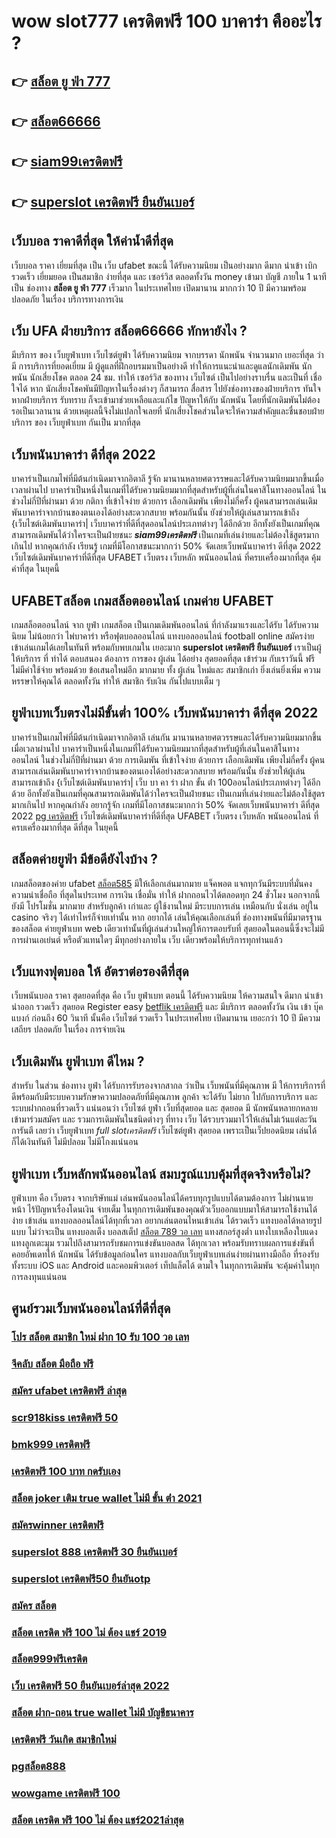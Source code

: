 # wow slot777 เครดิตฟรี 100 บาคาร่า คืออะไร ? 

## 👉 [สล็อต ยู ฟ่า 777](https://www.ufaeat.com/ufabet-master-login/)
## 👉 [สล็อต66666](https://www.ufaeat.com/)
## 👉 [siam99เครดิตฟรี](https://www.ufaeat.com/regis-ufabet-master-free/)
## 👉 [superslot เครดิตฟรี ยืนยันเบอร์](https://www.ufaeat.com/credit-free-50/)

## เว็บบอล ราคาดีที่สุด ให้ค่าน้ำดีที่สุด

เว็บบอล  ราคา   เยี่ยมที่สุด  เป็น   เว็บ  ufabet   ขณะนี้  ได้รับความนิยม   เป็นอย่างมาก  ดีมาก  นำเข้า   เบิก  รวดเร็ว   เยี่ยมยอด เป็นสมาชิก ง่ายที่สุด  และ  เซอร์วิส  ตลอดทั้งวัน   money  เข้ามา  บัญชี  ภายใน  1 นาที  เป็น   ช่องทาง **สล็อต ยู ฟ่า 777**  เร็วมาก ในประเทศไทย เปิดมานาน  มากกว่า  10 ปี  มีความพร้อมปลอดภัย ในเรื่อง  บริการทางการเงิน

## เว็บ UFA ฝ่ายบริการ **สล็อต66666**  ทักหายังไง ?

มีบริการ ของ เว็บยูฟ่าเบท เว็บไซต์ยูฟ่า  ได้รับความนิยม จากบรรดา นักพนัน  จำนวนมาก เยอะที่สุด  ว่ามี การบริการที่ยอดเยี่ยม  มี ผู้ดูแลที่ฝึกอบรมมาเป็นอย่างดี ทำให้การแนะนำและดูแลนักเดิมพัน นักพนัน นักเสี่ยงโชค  ตลอด 24 ชม.  ทำให้ เซอร์วิส ของทาง เว็บไซต์ เป็นไปอย่างราบรื่น และเป็นที่  เชื่อใจได้  หาก  นักเสี่ยงโชคพันมีปัญหาในเรื่องต่างๆ ก็สามารถ  สื่อสาร ไปยังช่องทางของฝ่ายบริการ   ทันใจ หากฝ่ายบริการ  รับทราบ  ก็จะเข้ามาช่วยเหลือและแก้ไข ปัญหาให้กับ นักพนัน  โดยที่นักเดิมพันไม่ต้องรอเป็นเวลานาน ด้วยเหตุผลนี้จึงไม่แปลกใจเลยที่ นักเสี่ยงโชคส่วนใดจะให้ความสำคัญและชื่นชอบฝ่ายบริการ ของ เว็บยูฟ่าเบท  กันเป็น  มากที่สุด


## เว็บพนันบาคาร่า ดีที่สุด 2022 

บาคาร่าเป็นเกมไพ่ที่มีต้นกำเนิดมาจากอิตาลี  รู้จัก มานานหลายศตวรรษและได้รับความนิยมมากขึ้นเมื่อเวลาผ่านไป บาคาร่าเป็นหนึ่งในเกมที่ได้รับความนิยมมากที่สุดสำหรับผู้ที่เล่นในคาสิโนทางออนไลน์ ในช่วงไม่กี่ปีที่ผ่านมา ด้วย   กติกา  ที่เข้าใจง่าย ด้วยการ  เลือกเดิมพัน  เพียงไม่กี่ครั้ง ผู้คนสามารถเล่นเดิมพันบาคาร่าจากบ้านของตนเองได้อย่างสะดวกสบาย  พร้อมกันนั้น ยังช่วยให้ผู้เล่นสามารถเข้าถึง {เว็บไซต์เดิมพันบาคาร่า|  เว็บบาคาร่าที่ดีที่สุดออนไลน์ประเภทต่างๆ ได้อีกด้วย อีกทั้งยังเป็นเกมที่คุณสามารถเดิมพันได้ว่าใครจะเป็นฝ่ายชนะ ***siam99เครดิตฟรี*** เป็นเกมที่เล่นง่ายและไม่ต้องใช้สูตรมากเกินไป หากคุณกำลัง  เรียนรู้ เกมที่มีโอกาสชนะมากกว่า 50%  จัดเลยเว็บพนันบาคาร่า ดีที่สุด 2022  เว็บไซต์เดิมพันบาคาร่าที่ดีที่สุด UFABET เว็บตรง เว็บหลัก พนันออนไลน์ ที่ครบเครื่องมากที่สุด คุ้มค่าที่สุด ในยุคนี้

## UFABETสล็อต  เกมสล็อตออนไลน์ เกมค่าย UFABET

เกมสล็อตออนไลน์ จาก ยูฟ่า เกมสล็อต เป็นเกมเดิมพันออนไลน์ ที่กำลังมาแรงและได้รับ ได้รับความนิยม ไม่น้อยกว่า ไพ่บาคาร่า  หรือฟุตบอลออนไลน์ แทงบอลออนไลน์ football online  สมัครง่าย เข้าเล่นเกมได้เลยในทันที พร้อมกับพบเกมใน เยอะมาก **superslot เครดิตฟรี ยืนยันเบอร์** เราเป็นผู้ให้บริการ ที่ ทำได้ ตอบสนอง ต้องการ  การของ ผู้เล่น ได้อย่าง สุดยอดที่สุด  เข้าร่วม กับเราวันนี้ ฟรีไม่มีค่าใช้จ่าย พร้อมด้วย ข้อเสนอใหม่อีก มากมาย  ทั้ง ผู้เล่น ใหม่และ สมาชิกเก่า ยิ่งเล่นยิ่งเพิ่ม ความหรรษาให้คุณได้ ตลอดทั้งวัน  ทำให้ สมาชิก รับเงิน กันไปแบบเต็ม ๆ


##  ยูฟ่าเบทเว็บตรงไม่มีขั้นต่ำ 100%  เว็บพนันบาคาร่า ดีที่สุด 2022 

บาคาร่าเป็นเกมไพ่ที่มีต้นกำเนิดมาจากอิตาลี  เล่นกัน  มานานหลายศตวรรษและได้รับความนิยมมากขึ้นเมื่อเวลาผ่านไป บาคาร่าเป็นหนึ่งในเกมที่ได้รับความนิยมมากที่สุดสำหรับผู้ที่เล่นในคาสิโนทางออนไลน์ ในช่วงไม่กี่ปีที่ผ่านมา ด้วย   การเดิมพัน ที่เข้าใจง่าย ด้วยการ  เลือกเดิมพัน  เพียงไม่กี่ครั้ง ผู้คนสามารถเล่นเดิมพันบาคาร่าจากบ้านของตนเองได้อย่างสะดวกสบาย  พร้อมกันนั้น ยังช่วยให้ผู้เล่นสามารถเข้าถึง {เว็บไซต์เดิมพันบาคาร่า| เว็บ บา คา ร่า ฝาก ขั้น ต่ํา 100ออนไลน์ประเภทต่างๆ ได้อีกด้วย อีกทั้งยังเป็นเกมที่คุณสามารถเดิมพันได้ว่าใครจะเป็นฝ่ายชนะ เป็นเกมที่เล่นง่ายและไม่ต้องใช้สูตรมากเกินไป หากคุณกำลัง  อยากรู้จัก เกมที่มีโอกาสชนะมากกว่า 50%  จัดเลยเว็บพนันบาคาร่า ดีที่สุด 2022 [pg เครดิตฟรี](https://www.ufaeat.com/credit-free-50/)  เว็บไซต์เดิมพันบาคาร่าที่ดีที่สุด UFABET เว็บตรง เว็บหลัก พนันออนไลน์ ที่ครบเครื่องมากที่สุด ดีที่สุด ในยุคนี้


## สล็อตค่ายยูฟ่า มีข้อดียังไงบ้าง ?
 เกมสล็อตของค่าย ufabet [สล็อต585](https://www.ufaeat.com/ทางเข้ายูฟ่าเบท-ufabet/) มีให้เลือกเล่นมากมาย  แจ็คพอต แจกทุกวันมีระบบที่มั่นคง  ความน่าเชื่อถือ ที่สุดในประเทศ การเงิน  เชื่อมั่น   ทำให้ ฝากถอนไวได้ตลอดทุก 24 ชั่วโมง นอกจากนี้ยังมี โปรโมชั่น  มากมาย สำหรับลูกค้า เก่าและ ผู้ใช้งานใหม่ มีระบบการเล่น เหมือนกับ  นั่งเล่น อยู่ใน casino  จริงๆ ได้เท่าไหร่ก็จ่ายเท่านั้น หาก อยากได้ เล่นให้คุณเลือกเล่นที่ ช่องทางพนันที่มีมาตรฐานของสล็อต ค่ายยูฟ่าเบท  web เดียวเท่านั้นที่ผู้เล่นส่วนใหญ่ให้การตอบรับที่ สุดยอดในตอนนี้ซึ่งจะไม่มีการผ่านเอเย่นต์ หรือตัวแทนใดๆ มีทุกอย่างภายใน เว็บ เดียวพร้อมให้บริการทุกท่านแล้ว

##  เว็บแทงฟุตบอล ให้ อัตราต่อรองดีที่สุด 

 เว็บพนันบอล  ราคา   สุดยอดที่สุด  คือ   เว็บ ยูฟ่าเบท   ตอนนี้ ได้รับความนิยม  ให้ความสนใจ   ดีมาก  นำเข้า   นำออก รวดเร็ว   สุดยอด  Register   easy  [betflik เครดิตฟรี](https://www.ufaeat.com/ufabet-master-login/) และ มีบริการ   ตลอดทั้งวัน  เงิน  เข้า   บุ๊คแบงก์  ก่อนถึง  60 วินาที  นั้นคือ  เว็บไซต์  รวดเร็ว  ในประเทศไทย เปิดมานาน   เยอะกว่า  10 ปี  มีความเสถียร ปลอดภัย ในเรื่อง  การจ่ายเงิน 

## เว็บเดิมพัน ยูฟ่าเบท ดีไหม ?

สำหรับ ในส่วน  ช่องทาง ยูฟ่า  ได้รับการรับรองจากสากล ว่าเป็น เว็บพนันที่มีคุณภาพ  มี ให้การบริการที่ดีพร้อมกับมีระบบความรักษาความปลอดภัยที่มีคุณภาพ ลูกค้า  จะได้รับ ไม่ยาก ไปกับการบริการ  และระบบฝากถอนที่รวดเร็ว  แน่นอนว่า เว็บไซต์   ยูฟ่า   เว็บที่สุดยอด และ สุดยอด มี นักพนันหลายกหลาย  เข้ามาร่วมสมัคร และ รวมการเดิมพันในชนิดต่างๆ ที่ทาง เว็บ ได้รวบรวมมาไว้ให้เล่นไม่เว้นแต่ละวัน การันตี เลยว่า  เว็บยูฟ่าเบท *full slotเครดิตฟรี* เว็บไซต์ยูฟ่า  สุดยอด  เพราะเป็นเว็ปยอดนิยม เล่นได้ก็ได้เงินทันที ไม่มีปลอม ไม่มีโกงแน่นอน

## ยูฟ่าเบท เว็บหลักพนันออนไลน์ สมบรูณ์แบบคุ้มที่สุดจริงหรือไม่?

 ยูฟ่าเบท  คือ เว็บตรง  จากบริษัทแม่ เล่นพนันออนไลน์ได้ครบทุกรูปแบบได้ตามต้องการ ไม่ผ่านนายหน้า ไร้ปัญหาเรื่องโดนเงิน  จ่ายเต็ม ในทุกการเดิมพันของคุณตัวเว็บออกแบบมาให้สามารถใช้งานได้ง่าย เข้าเล่น แทงบอลออนไลน์ได้ทุกที่เวลา อยากเล่นตอนไหนเข้าเล่น ได้รวดเร็ว  แทงบอลได้หลายรูปแบบ ไม่ว่าจะเป็น แทงบอลเต็ง บอลสเต็ป [สล็อต 789 วอ เลท](https://www.ufaeat.com/regis-ufabet-master-free/) แทงสกอร์สูงต่ำ แทงใบเหลืองใบแดง แทงลูกเตะมุม รวมไปถึงสามารถรับชมการแข่งขันบอลสด ได้ทุกเวลา  พร้อมรับทราบผลการแข่งขันที่คอยอัพเดทให้ นักพนัน ได้รับข้อมูลก่อนใคร แทงบอลกับเว็บยูฟ่าเบทเล่นง่ายผ่านทางมือถือ ที่รองรับทั้งระบบ iOS และ Android และคอมพิวเตอร์ เท็ปแล็ตได้  ตามใจ ในทุกการเดิมพัน จะคุ้มค่าในทุกการลงทุนแน่นอน


## ศูนย์รวมเว็บพนันออนไลน์ที่ดีที่สุด

### [โปร สล็อต สมาชิก ใหม่ ฝาก 10 รับ 100 วอ เลท](https://atom.io/themes/ทางเข้า%20ufaeat%20สล็อต%20เว็บตรง%20ฝาก-ถอน%20true%20wallet%20ไม่มี%20ขั้น%20ต่ํา%20008%20สล็อต%20เว็บตรง%20100%)
### [จีคลับ สล็อต มือถือ ฟรี](https://atom.io/themes/ทางเข้า%20ufaeat%20สล็อต%20xo555%20008%20สล็อต%20เว็บตรง%20100%)
### [สมัคร ufabet เครดิตฟรี ล่าสุด](https://atom.io/themes/ทางเข้า%20ufaeat%20pxj00.com%20เครดิตฟรี%20008%20สล็อต%20เว็บตรง%20100%)
### [scr918kiss เครดิตฟรี 50](https://atom.io/themes/ทางเข้า%20ufaeat%20megame%20เครดิตฟรี%20008%20สล็อต%20เว็บตรง%20100%)
### [bmk999 เครดิตฟรี](https://atom.io/themes/ทางเข้า%20ufaeat%20เครดิตฟรี50%20ยืนยันเบอร์%20008%20สล็อต%20เว็บตรง%20100%)
### [เครดิตฟรี 100 บาท กดรับเอง](https://atom.io/themes/ทางเข้า%20ufaeat%20pgสล็อต99%20008%20สล็อต%20เว็บตรง%20100%)
### [สล็อต joker เติม true wallet ไม่มี ขั้น ต่ํา 2021](https://atom.io/themes/ทางเข้า%20ufaeat%20ib888%20เครดิตฟรี%20008%20สล็อต%20เว็บตรง%20100%)
### [สมัครwinner เครดิตฟรี](https://atom.io/themes/ทางเข้า%20ufaeat%20เครดิตฟรี%20กดรับเอง%20ยืนยันเบอร์ไม่ต้องฝาก%20008%20สล็อต%20เว็บตรง%20100%)
### [superslot 888 เครดิตฟรี 30 ยืนยันเบอร์](https://atom.io/themes/ทางเข้า%20ufaeat%20ดาวน์โหลด%20สล็อต%20pg%20008%20สล็อต%20เว็บตรง%20100%)
### [superslot เครดิตฟรี50 ยืนยันotp](https://atom.io/themes/ทางเข้า%20ufaeat%20เครดิตฟรี58บาท%20008%20สล็อต%20เว็บตรง%20100%)
### [สมัคร สล็อต](https://atom.io/themes/ทางเข้า%20ufaeat%20สล็อตฝาก-ถอน%20ไม่มี%20ขั้น%20ต่ํา%20วอ%20เลท%20เครดิตฟรี%20008%20สล็อต%20เว็บตรง%20100%)
### [สล็อต เครดิต ฟรี 100 ไม่ ต้อง แชร์ 2019](https://atom.io/themes/ทางเข้า%20ufaeat%20เว็บ%20สล็อต%20แจก%20เครดิต%20ฟรี%20ล่าสุด%202021%20008%20สล็อต%20เว็บตรง%20100%)
### [สล็อต999ฟรีเครดิต](https://atom.io/themes/ทางเข้า%20ufaeat%20lavaเครดิตฟรี50%20008%20สล็อต%20เว็บตรง%20100%)
### [เว็บ เครดิตฟรี 50 ยืนยันเบอร์ล่าสุด 2022](https://atom.io/themes/ทางเข้า%20ufaeat%20สล็อตxo289%20008%20สล็อต%20เว็บตรง%20100%)
### [สล็อต ฝาก-ถอน true wallet ไม่มี บัญชีธนาคาร](https://atom.io/themes/ทางเข้า%20ufaeat%20zombie%20สล็อต%20008%20สล็อต%20เว็บตรง%20100%)
### [เครดิตฟรี วันเกิด สมาชิกใหม่](https://atom.io/themes/ทางเข้า%20ufaeat%20สล็อต%20เครดิตฟรี%2068%20บาท%20008%20สล็อต%20เว็บตรง%20100%)
### [pgสล็อต888](https://atom.io/themes/ทางเข้า%20ufaeat%20สล็อต7777%20008%20สล็อต%20เว็บตรง%20100%)
### [wowgame เครดิตฟรี 100](https://atom.io/themes/ทางเข้า%20ufaeat%20ซุปเปอร์%20สล็อต%20เครดิตฟรี%2050%20008%20สล็อต%20เว็บตรง%20100%)
### [สล็อต เครดิต ฟรี 100 ไม่ ต้อง แชร์2021ล่าสุด](https://atom.io/themes/ทางเข้า%20ufaeat%20b2yเครดิตฟรี40%20008%20สล็อต%20เว็บตรง%20100%)